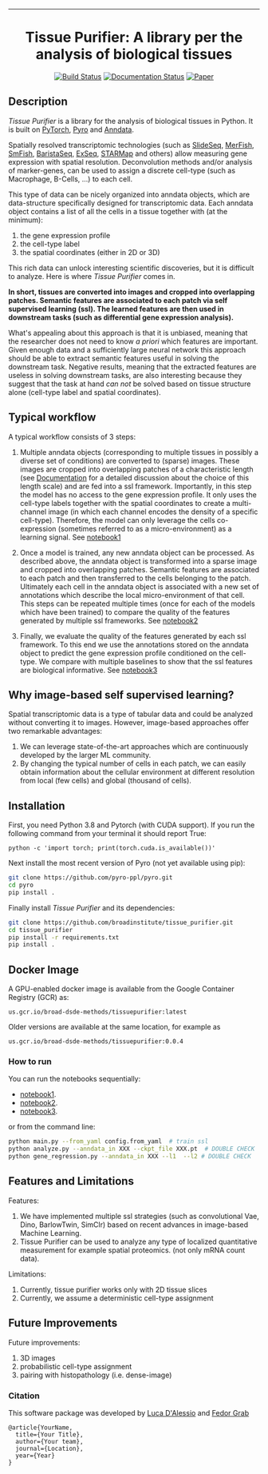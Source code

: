 ---
<div align="center">    
 
# Tissue Purifier: A library per the analysis of biological tissues   

[![Build Status](https://github.com/broadinstitute/millipede/workflows/CI/badge.svg)](https://github.com/broadinstitute/millipede/actions)
[![Documentation Status](https://readthedocs.org/projects/tissue_purifier/badge/?version=latest)](https://tissue-purifier.readthedocs.io/en/latest/?badge=latest)
[![Paper](http://img.shields.io/badge/paper-arxiv.1001.2234-B31B1B.svg)](https://NOT_YET_AVAILABLE.com/XXX)
</div>

## Description  
*Tissue Purifier* is a library for the analysis of biological tissues in Python.
It is built on [PyTorch](https://pytorch.org/), [Pyro](https://pyro.ai/) and 
[Anndata](https://anndata.readthedocs.io/en/latest/).

Spatially resolved transcriptomic technologies (such as 
[SlideSeq](https://pubmed.ncbi.nlm.nih.gov/30923225/),
[MerFish](https://www.sciencedirect.com/science/article/abs/pii/S0076687916001324), 
[SmFish](https://www.ncbi.nlm.nih.gov/pmc/articles/PMC6101419/),
[BaristaSeq](https://academic.oup.com/nar/article/46/4/e22/4668654), 
[ExSeq](https://pubmed.ncbi.nlm.nih.gov/33509999/), 
[STARMap](https://pubmed.ncbi.nlm.nih.gov/29930089/)
and others) allow measuring gene expression with spatial resolution. 
Deconvolution methods and/or analysis of marker-genes, can be used to assign
a discrete cell-type (such as Macrophage, B-Cells, ...) to each cell. 

This type of data can be nicely organized into anndata objects, which are data-structure 
specifically designed for transcriptomic data. 
Each anndata object contains a list of all the cells in a tissue together with (at the minimum):
1. the gene expression profile 
2. the cell-type label
3. the spatial coordinates (either in 2D or 3D) 

This rich data can unlock interesting scientific discoveries, but it is difficult to analyze.
Here is where *Tissue Purifier* comes in.

**In short, tissues are converted into images and cropped into overlapping patches.
Semantic features are associated to each patch via self supervised learning (ssl). 
The learned features are then used in downstream tasks (such as differential gene expression analysis).**

What's appealing about this approach is that it is unbiased, meaning that the researcher does not need to know 
*a priori* which features are important. Given enough data and a sufficiently large neural network this approach
should be able to extract semantic features useful in solving the downstream task. Negative results, 
meaning that the extracted features are useless in solving downstream tasks, are also interesting because they suggest 
that the task at hand *can not* be solved based on tissue structure alone (cell-type label and spatial coordinates).

## Typical workflow

A typical workflow consists of 3 steps:

1. Multiple anndata objects (corresponding to multiple tissues in possibly a diverse set of conditions) 
   are converted to (sparse) images. These images are cropped into overlapping patches of a characteristic length 
   (see [Documentation](https://tissue_purifier.readthedocs.io/en/latest) for a detailed discussion about the choice of 
   this length scale) and are fed into a ssl framework. 
   Importantly, in this step the model has no access to the gene expression profile. 
   It only uses the cell-type labels together with the spatial coordinates to create a multi-channel image 
   (in which each channel encodes the density of a specific cell-type). Therefore, the model can only leverage the 
   cells co-expression (sometimes referred to as a micro-environment) as a learning signal.
   See [notebook1](https://github.com/broadinstitute/tissue_purifier/blob/main/notebooks/notebook1.ipynb)  

2. Once a model is trained, any new anndata object can be processed. 
   As described above, the anndata object is transformed into a sparse image and cropped into 
   overlapping patches. Semantic features are associated to each patch and then transferred 
   to the cells belonging to the patch. Ultimately each cell in the anndata object is associated with a new set of 
   annotations which describe the local micro-environment of that cell. 
   This steps can be repeated multiple times (once for each of the models which have been trained) to compare 
   the quality of the features generated by multiple ssl frameworks.
   See [notebook2](https://github.com/broadinstitute/tissue_purifier/blob/main/notebooks/notebook2.ipynb)

3. Finally, we evaluate the quality of the features generated by each ssl framework. 
   To this end we use the annotations stored on the anndata object to predict the gene expression profile 
   conditioned on the cell-type. We compare with multiple baselines to show that the ssl features are biological
   informative. 
   See [notebook3](https://github.com/broadinstitute/tissue_purifier/blob/main/notebooks/notebook3.ipynb)  
   
## Why image-based self supervised learning?
Spatial transcriptomic data is a type of tabular data and could be analyzed without converting it to images. 
However, image-based approaches offer two remarkable advantages:
1. We can leverage state-of-the-art approaches which are continuously developed by the larger ML community. 
2. By changing the typical number of cells in each patch, we can easily obtain information about the cellular 
   environment at different resolution from local (few cells) and global (thousand of cells). 
   

## Installation
First, you need Python 3.8 and Pytorch (with CUDA support).
If you run the following command from your terminal it should report True:
```
python -c 'import torch; print(torch.cuda.is_available())'
```

Next install the most recent version of Pyro (not yet available using pip):
```bash
git clone https://github.com/pyro-ppl/pyro.git
cd pyro
pip install .
```

Finally install *Tissue Purifier* and its dependencies:
```bash
git clone https://github.com/broadinstitute/tissue_purifier.git
cd tissue_purifier
pip install -r requirements.txt
pip install .   
```

## Docker Image
A GPU-enabled docker image is available from the Google Container Registry (GCR) as:

``us.gcr.io/broad-dsde-methods/tissuepurifier:latest``

Older versions are available at the same location, for example as

``us.gcr.io/broad-dsde-methods/tissuepurifier:0.0.4``


### How to run
You can run the notebooks sequentially:
- [notebook1](https://github.com/broadinstitute/tissue_purifier/blob/main/notebooks/notebook1.ipynb).
- [notebook2](https://github.com/broadinstitute/tissue_purifier/blob/main/notebooks/notebook2.ipynb>).
- [notebook3](https://github.com/broadinstitute/tissue_purifier/blob/main/notebooks/notebook3.ipynb>).

or from the command line:
```bash
python main.py --from_yaml config.from_yaml  # train ssl
python analyze.py --anndata_in XXX --ckpt_file XXX.pt  # DOUBLE CHECK
python gene_regression.py --anndata_in XXX --l1  --l2 # DOUBLE CHECK
```

## Features and Limitations 
Features:
1. We have implemented multiple ssl strategies (such as convolutional Vae, Dino, BarlowTwin, SimClr) 
   based on recent advances in image-based Machine Learning. 
2. Tissue Purifier can be used to analyze any type of localized quantitative measurement for example spatial proteomics. (not only mRNA count data).

Limitations:
1. Currently, tissue purifier works only with 2D tissue slices
2. Currently, we assume a deterministic cell-type assignment

## Future Improvements
Future improvements:
1. 3D images
2. probabilistic cell-type assignment
3. pairing with histopathology (i.e. dense-image) 

### Citation   
This software package was developed by [Luca D'Alessio](dalessioluca@gmail.com) and 
[Fedor Grab](grab.f@northeastern.edu ) 

```
@article{YourName,
  title={Your Title},
  author={Your team},
  journal={Location},
  year={Year}
}
```   

